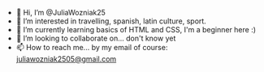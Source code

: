 - 👋 Hi, I’m @JuliaWozniak25
- 👀 I’m interested in travelling, spanish, latin culture, sport.
- 🌱 I’m currently learning basics of HTML and CSS, I'm a beginner here :)
- 💞️ I’m looking to collaborate on... don't know yet
- 📫 How to reach me... by my email of course: juliawozniak2505@gmail.com
<!---
JuliaWozniak25/JuliaWozniak25 is a ✨ special ✨ repository because its `README.md` (this file) appears on your GitHub profile.
You can click the Preview link to take a look at your changes.
--->
